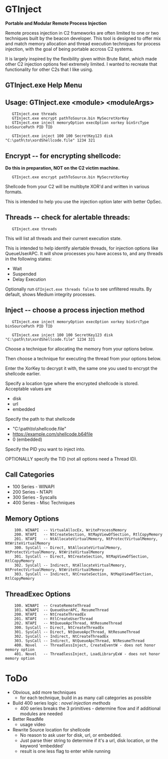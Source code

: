 # GTInject
**Portable and Modular Remote Process Injection**

Remote process injection in C2 frameworks are often limited to one or two techniques built by the beacon developer. This tool is designed to offer mix and match memory allocation and thread execution techniques for process injection, with the goal of being portable accross C2 systems. 

It is largely inspired by the flexibility given within Brute Ratel, which made other C2 injection options feel extremely limited. I wanted to recreate that functionality for other C2s that I like using. 



## GTInject.exe Help Menu

## Usage: GTInject.exe \<module> \<moduleArgs>
       GTInject.exe threads
       GTInject.exe encrypt pathToSource.bin MySecretXorKey
       GTInject.exe inject memoryOption execOption xorkey binSrcType binSourcePath PID TID

       GTInject.exe inject 100 100 SecretKey123 disk "C:\path\to\xordShellcode.file" 1234 321

## Encrypt  -- for encrypting shellcode:
**Do this in preparation, NOT on the C2 victim machine.**

       GTInject.exe encrypt pathToSource.bin MySecretXorKey

Shellcode from your C2 will be multibyte XOR'd and written in various formats.

This is intended to help you use the injection option later with better OpSec.

## Threads  -- check for alertable threads:

       GTInject.exe threads


This will list all threads and their current execution state.

This is intended to help identify alertable threads, for injection options like QueueUserAPC.
It will show processes you have access to, and any threads in the following states:
- Wait
- Suspended
- Delay Execution

Optionally run `GTInject.exe threads false` to see unfiltered results. By default, shows Medium integrity processes. 

## Inject   -- choose a process injection method

       GTInject.exe inject memoryOption execOption xorkey binSrcType binSourcePath PID TID

       GTInject.exe inject 100 100 SecretKey123 disk "C:\path\to\xordShellcode.file" 1234 321

Choose a technique for allocating the memory from your options below.

Then choose a technique for executing the thread from your options below.

Enter the XorKey to decrypt it with, the same one you used to encrypt the shellcode earlier.

Specify a location type where the encrypted shellcode is stored. Acceptable values are
- disk
- url
- embedded

Specify the path to that shellcode
- "C:\path\to\shellcode.file"
- https://example.com/shellcode.b64file
- 0 (embedded)

Specify the PID you want to inject into.

OPTIONALLY specify the TID (not all options need a Thread ID).

## Call Categories
- 100 Series - WINAPI
- 200 Series - NTAPI 
- 300 Series - Syscalls
- 400 Series - Misc Techniques

## Memory Options
        100. WINAPI  -- VirtualAllocEx, WriteProcessMemory
        200. NTAPI   -- NtCreateSection, NtMapViewOfSection, RtlCopyMemory
        201. NTAPI   -- NtAllocateVirtualMemory, NtProtectVirtualMemory, NtWriteVirtualMemory
        300. SysCall -- Direct, NtAllocateVirtualMemory, NtProtectVirtualMemory, NtWriteVirtualMemory 
        301. SysCall -- Direct, NtCreateSection, NtMapViewOfSection, RtlCopyMemory 
        302. SysCall -- Indirect, NtAllocateVirtualMemory, NtProtectVirtualMemory, NtWriteVirtualMemory
        303. SysCall -- Indirect, NtCreateSection, NtMapViewOfSection, RtlCopyMemory

## ThreadExec Options
        100. WINAPI  -- CreateRemoteThread
        101. WINAPI  -- QueueUserAPC, ResumeThread
        200. NTAPI   -- NtCreateThreadEx
        201. NTAPI   -- RtlCreateUserThread
        202. NTAPI   -- NtQueueApcThread, NtResumeThread
        300. SysCall -- Direct, NtCreateThreadEx
        301. SysCall -- Direct, NtQueueApcThread, NtResumeThread
        302. SysCall -- Indirect, NtCreateThreadEx
        303. SysCall -- Indirect, NtQueueApcThread, NtResumeThread
        400. Novel   -- ThreadlessInject, CreateEventW - does not honor memory option
        401. Novel   -- ThreadlessInject, LoadLibraryExW - does not honor memory option

# ToDo
- Obvious, add more techniques
  - for each technique, build in as many call categories as possible
- Build 400 series logic : *novel injection methods*
  - 400 series breaks the 3 primitives - determine flow and if additional modules are needed
- Better ReadMe
  - usage video
- Rewrite Source location for shellcode
  - No reason to ask user for disk, url, or embedded.
  - Just parse thier string to determine if it's a url, disk location, or the keyword 'embedded'
  - result is one less flag to enter while running
